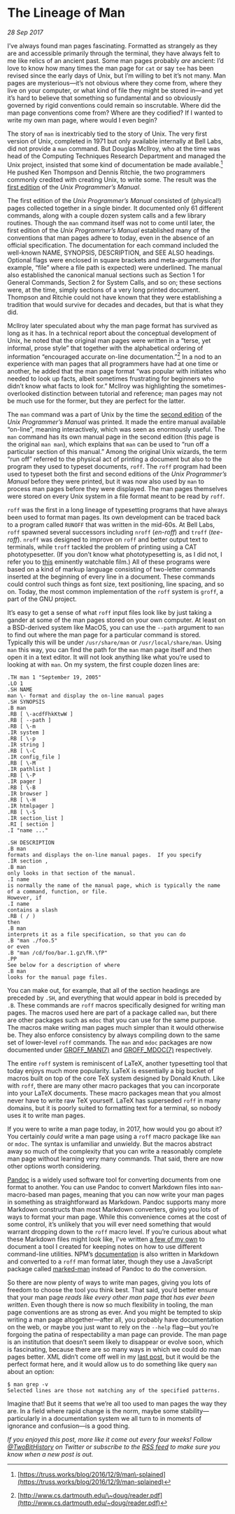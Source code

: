 # The Lineage of Man

*28 Sep 2017*


I’ve always found man pages fascinating. Formatted as strangely as they are and
accessible primarily through the terminal, they have always felt to me like
relics of an ancient past. Some man pages probably *are* ancient: I’d love to
know how many times the man page for `cat` or say `tee` has been revised since
the early days of Unix, but I’m willing to bet it’s not many. Man pages are
mysterious—it’s not obvious where they come from, where they live on your
computer, or what kind of file they might be stored in—and yet it’s hard to
believe that something so fundamental and so obviously governed by rigid
conventions could remain so inscrutable. Where did the man page conventions
come from? Where are they codified? If I wanted to write my own man page, where
would I even begin?



The story of `man` is inextricably tied to the story of Unix. The very first
version of Unix, completed in 1971 but only available internally at Bell Labs,
did not provide a `man` command. But Douglas McIlroy, who at the time was head
of the Computing Techniques Research Department and managed the Unix project,
insisted that some kind of documentation be made available.[^1] He pushed Ken
Thompson and Dennis Ritchie, the two programmers commonly credited with
creating Unix, to write some. The result was the [first
edition](https://www.bell-labs.com/usr/dmr/www/1stEdman.html) of the *Unix
Programmer’s Manual*.


The first edition of the *Unix Programmer’s Manual* consisted of (physical!)
pages collected together in a single binder. It documented only 61 different
commands, along with a couple dozen system calls and a few library routines.
Though the `man` command itself was not to come until later, the first edition
of the *Unix Programmer’s Manual* established many of the conventions that man
pages adhere to today, even in the absence of an official specification. The
documentation for each command included the well\-known NAME, SYNOPSIS,
DESCRIPTION, and SEE ALSO headings. Optional flags were enclosed in square
brackets and meta\-arguments (for example, “file” where a file path is expected)
were underlined. The manual also established the canonical manual sections such
as Section 1 for General Commands, Section 2 for System Calls, and so on; these
sections were, at the time, simply sections of a very long printed document.
Thompson and Ritchie could not have known that they were establishing a
tradition that would survive for decades and decades, but that is what they
did.


McIlroy later speculated about why the man page format has survived as long as
it has. In a technical report about the conceptual development of Unix, he
noted that the original man pages were written in a “terse, yet informal, prose
style” that together with the alphabetical ordering of information “encouraged
accurate on\-line documentation.”[^2] In a nod to an experience with man pages
that all programmers have had at one time or another, he added that the man
page format “was popular with initiates who needed to look up facts, albeit
sometimes frustrating for beginners who didn’t know what facts to look for.”
McIlroy was highlighting the sometimes\-overlooked distinction between tutorial
and reference; man pages may not be much use for the former, but they are
perfect for the latter.


The `man` command was a part of Unix by the time the [second
edition](http://bitsavers.informatik.uni-stuttgart.de/pdf/att/unix/2nd_Edition/UNIX_Programmers_Manual_2ed_Jun72.pdf)
of the *Unix Programmer’s Manual* was printed. It made the entire manual
available “on\-line”, meaning interactively, which was seen as enormously
useful. The `man` command has its own manual page in the second edition (this
page is the original `man man`), which explains that `man` can be used to “run
off a particular section of this manual.” Among the original Unix wizards, the
term “run off” referred to the physical act of printing a document but also to
the program they used to typeset documents, `roff`. The `roff` program had been
used to typeset both the first and second editions of the *Unix Programmer’s
Manual* before they were printed, but it was now also used by `man` to process
man pages before they were displayed. The man pages themselves were stored on
every Unix system in a file format meant to be read by `roff`.


`roff` was the first in a long lineage of typesetting programs that have always
been used to format man pages. Its own development can be traced back to a
program called `RUNOFF` that was written in the mid\-60s. At Bell Labs, `roff`
spawned several successors including `nroff` (*en\-roff*) and `troff`
(*tee\-roff*). `nroff` was designed to improve on `roff` and better output text
to terminals, while `troff` tackled the problem of printing using a CAT
phototypesetter. (If you don’t know what phototypesetting is, as I did not, I
refer you to [this](https://vimeo.com/127605644) eminently watchable film.) All
of these programs were based on a kind of markup language consisting of
two\-letter commands inserted at the beginning of every line in a document.
These commands could control such things as font size, text positioning, line
spacing, and so on. Today, the most common implementation of the `roff` system
is `groff`, a part of the GNU project.


It’s easy to get a sense of what `roff` input files look like by just taking a
gander at some of the man pages stored on your own computer. At least on a
BSD\-derived system like MacOS, you can use the `--path` argument to `man` to
find out where the man page for a particular command is stored. Typically this
will be under `/usr/share/man` or `/usr/local/share/man`. Using `man` this way,
you can find the path for the `man` man page itself and then open it in a text
editor. It will not look anything like what you’re used to looking at with
`man`. On my system, the first couple dozen lines are:



```
.TH man 1 "September 19, 2005"
.LO 1
.SH NAME
man \- format and display the on-line manual pages
.SH SYNOPSIS
.B man
.RB [ \-acdfFhkKtwW ]
.RB [ --path ]
.RB [ \-m
.IR system ]
.RB [ \-p
.IR string ]
.RB [ \-C
.IR config_file ]
.RB [ \-M
.IR pathlist ]
.RB [ \-P
.IR pager ]
.RB [ \-B
.IR browser ]
.RB [ \-H
.IR htmlpager ]
.RB [ \-S
.IR section_list ]
.RI [ section ]
.I "name ..."

.SH DESCRIPTION
.B man
formats and displays the on-line manual pages.  If you specify
.IR section ,
.B man
only looks in that section of the manual.
.I name
is normally the name of the manual page, which is typically the name
of a command, function, or file.
However, if
.I name
contains a slash
.RB ( / )
then
.B man
interprets it as a file specification, so that you can do
.B "man ./foo.5"
or even
.B "man /cd/foo/bar.1.gz\fR.\fP"
.PP
See below for a description of where
.B man
looks for the manual page files.

```

You can make out, for example, that all of the section headings are preceded by
`.SH`, and everything that would appear in bold is preceded by `.B`. These
commands are `roff` macros specifically designed for writing man pages. The
macros used here are part of a package called `man`, but there are other
packages such as `mdoc` that you can use for the same purpose. The macros make
writing man pages much simpler than it would otherwise be. They also enforce
consistency by always compiling down to the same set of lower\-level `roff`
commands. The `man` and `mdoc` packages are now documented under
[GROFF\_MAN(7\)](http://man7.org/linux/man-pages/man7/groff_man.7.html) and
[GROFF\_MDOC(7\)](http://man7.org/linux/man-pages/man7/groff_mdoc.7.html)
respectively.


The entire `roff` system is reminiscent of LaTeX, another typesetting tool that
today enjoys much more popularity. LaTeX is essentially a big bucket of macros
built on top of the core TeX system designed by Donald Knuth. Like with `roff`,
there are many other macro packages that you can incorporate into your LaTeX
documents. These macro packages mean that you almost never have to write raw
TeX yourself. LaTeX has superseded `roff` in many domains, but it is poorly
suited to formatting text for a terminal, so nobody uses it to write man pages.


If you were to write a man page today, in 2017, how would you go about it? You
certainly *could* write a man page using a `roff` macro package like `man` or
`mdoc`. The syntax is unfamiliar and unwieldy. But the macros abstract away so
much of the complexity that you can write a reasonably complete man page
without learning very many commands. That said, there are now other options
worth considering.


[Pandoc](http://pandoc.org/) is a widely used software tool for converting
documents from one format to another. You can use Pandoc to convert Markdown
files into `man`\-macro\-based man pages, meaning that you can now write your man
pages in something as straightforward as Markdown. Pandoc supports many more
Markdown constructs than most Markdown converters, giving you lots of ways to
format your man page. While this convenience comes at the cost of some control,
it’s unlikely that you will ever need something that would warrant dropping
down to the `roff` macro level. If you’re curious about what these Markdown
files might look like, I’ve written [a few of my
own](https://github.com/sinclairtarget/um/tree/02365bd0c0a229efb936b3d6234294e512e8a218/doc)
to document a tool I created for keeping notes on how to use different
command\-line utilities. NPM’s
[documentation](https://github.com/npm/npm/blob/20589f4b028d3e8a617800ac6289d27f39e548e8/doc/cli/npm.md)
is also written in Markdown and converted to a `roff` man format later, though
they use a JavaScript package called
[marked\-man](https://www.npmjs.com/package/marked-man) instead of Pandoc to do
the conversion.


So there are now plenty of ways to write man pages, giving you lots of freedom
to choose the tool you think best. That said, you’d better ensure that your man
page *reads like every other man page that has ever been written*. Even though
there is now so much flexibility in tooling, the man page conventions are as
strong as ever. And you might be tempted to skip writing a man page
altogether—after all, you probably have documentation on the web, or maybe you
just want to rely on the `--help` flag—but you’re
forgoing the patina of respectability a man page can provide. The man page is
an institution that doesn’t seem likely to disappear or evolve soon, which is
fascinating, because there are so many ways in which we could do man pages
better. XML didn’t come off well in my [last
post](https://twobithistory.org/2017/09/21/the-rise-and-rise-of-json.html),
but it would be the perfect format here, and it would allow us to do something
like query `man` about an option:



```
$ man grep -v
Selected lines are those not matching any of the specified patterns.

```

Imagine that! But it seems that we’re all too used to man pages the way they
are. In a field where rapid change is the norm, maybe some
stability—particularly in a documentation system we all turn to in moments of
ignorance and confusion—is a good thing.


*If you enjoyed this post, more like it come out every four weeks! Follow
[@TwoBitHistory](https://twitter.com/TwoBitHistory) on Twitter or subscribe to the
[RSS feed](https://twobithistory.org/feed.xml)
to make sure you know when a new post is out.*



[^1]: [https://truss.works/blog/2016/12/9/man\-splained](https://truss.works/blog/2016/12/9/man-splained)
[^2]: [http://www.cs.dartmouth.edu/\~doug/reader.pdf](http://www.cs.dartmouth.edu/~doug/reader.pdf)
